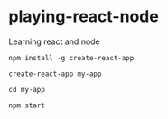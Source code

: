 # playing-react-node
Learning react and node

`npm install -g create-react-app`

`create-react-app my-app`

`cd my-app`

`npm start`
